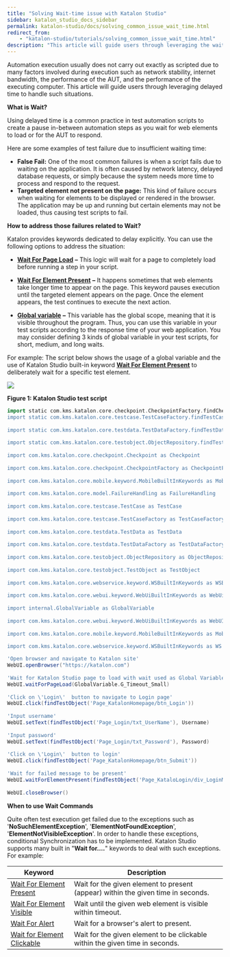 ```yaml
---
title: "Solving Wait-time issue with Katalon Studio"
sidebar: katalon_studio_docs_sidebar
permalink: katalon-studio/docs/solving_common_issue_wait_time.html
redirect_from:
    - "katalon-studio/tutorials/solving_common_issue_wait_time.html"
description: "This article will guide users through leveraging the wait time to handle the situations: network stability, internet bandwidth, the performance of the AUT."
---
```

Automation execution usually does not carry out exactly as scripted due to many factors involved during execution such as network stability, internet bandwidth, the performance of the AUT, and the performance of the executing computer. This article will guide users through leveraging delayed time to handle such situations.

**What is Wait?**

Using delayed time is a common practice in test automation scripts to create a pause in-between automation steps as you wait for web elements to load or for the AUT to respond.

Here are some examples of test failure due to insufficient waiting time:

*   **False Fail:** One of the most common failures is when a script fails due to waiting on the application. It is often caused by network latency, delayed database requests, or simply because the system needs more time to process and respond to the request.
*   **Targeted element not present on the page:** This kind of failure occurs when waiting for elements to be displayed or rendered in the browser. The application may be up and running but certain elements may not be loaded, thus causing test scripts to fail.

**How to address those failures related to Wait?**

Katalon provides keywords dedicated to delay explicitly. You can use the following options to address the situation:

*   [**Wait For Page Load**](http://docs.katalon.com/display/KD/%5BWebUI%5D+Wait+For+Page+Load) **–** This logic will wait for a page to completely load before running a step in your script.

*   [**Wait For Element Present**](/display/KD/%5BWebUI%5D+Wait+For+Element+Present) **–** It happens sometimes that web elements take longer time to appear on the page. This keyword pauses execution until the targeted element appears on the page. Once the element appears, the test continues to execute the next action.
*   [**Global variable**](/display/KD/Variable+Types#VariableTypes-Globalvariables) **–** This variable has the global scope, meaning that it is visible throughout the program. Thus, you can use this variable in your test scripts according to the response time of your web application. You may consider defining 3 kinds of global variable in your test scripts, for short, medium, and long waits.

For example: The script below shows the usage of a global variable and the use of Katalon Studio built-in keyword [**Wait For Element Present**](http://docs.katalon.com/display/KD/%5BMobile%5D+Wait+For+Element+Present) to deliberately wait for a specific test element.

![](https://github.com/katalon-studio/docs-images/raw/master/katalon-studio/tutorials/solving_common_issue_wait_time/Wait-For-Element-Present.png)

**Figure 1: Katalon Studio test script**

```groovy
import static com.kms.katalon.core.checkpoint.CheckpointFactory.findCheckpoint</p>
import static com.kms.katalon.core.testcase.TestCaseFactory.findTestCase
 
import static com.kms.katalon.core.testdata.TestDataFactory.findTestData
 
import static com.kms.katalon.core.testobject.ObjectRepository.findTestObject
 
import com.kms.katalon.core.checkpoint.Checkpoint as Checkpoint
 
import com.kms.katalon.core.checkpoint.CheckpointFactory as CheckpointFactory
 
import com.kms.katalon.core.mobile.keyword.MobileBuiltInKeywords as MobileBuiltInKeywords
 
import com.kms.katalon.core.model.FailureHandling as FailureHandling
 
import com.kms.katalon.core.testcase.TestCase as TestCase
 
import com.kms.katalon.core.testcase.TestCaseFactory as TestCaseFactory
 
import com.kms.katalon.core.testdata.TestData as TestData
 
import com.kms.katalon.core.testdata.TestDataFactory as TestDataFactory
 
import com.kms.katalon.core.testobject.ObjectRepository as ObjectRepository
 
import com.kms.katalon.core.testobject.TestObject as TestObject
 
import com.kms.katalon.core.webservice.keyword.WSBuiltInKeywords as WSBuiltInKeywords
 
import com.kms.katalon.core.webui.keyword.WebUiBuiltInKeywords as WebUiBuiltInKeywords
 
import internal.GlobalVariable as GlobalVariable
 
import com.kms.katalon.core.webui.keyword.WebUiBuiltInKeywords as WebUI
 
import com.kms.katalon.core.mobile.keyword.MobileBuiltInKeywords as Mobile
 
import com.kms.katalon.core.webservice.keyword.WSBuiltInKeywords as WS

```

```groovy
'Open browser and navigate to Katalon site'
WebUI.openBrowser("https://katalon.com")
 
'Wait for Katalon Studio page to load with wait used as Global Variable'
WebUI.waitForPageLoad(GlobalVariable.G_Timeout_Small)
 
'Click on \'Login\'  button to navigate to Login page'
WebUI.click(findTestObject('Page_KatalonHomepage/btn_Login'))
 
'Input username'
WebUI.setText(findTestObject('Page_Login/txt_UserName'), Username)
 
'Input password'
WebUI.setText(findTestObject('Page_Login/txt_Password'), Password)
 
'Click on \'Login\'  button to login'
WebUI.click(findTestObject('Page_KatalonHomepage/btn_Submit'))
 
'Wait for failed message to be present'
WebUI.waitForElementPresent(findTestObject('Page_KataloLogin/div_LoginMessage'), GlobalVariable.G_Timeout_Small)
 
WebUI.closeBrowser()

```

**When to use Wait Commands**

Quite often test execution get failed due to the exceptions such as '**NoSuchElementException**', '**ElementNotFoundException**', '**ElementNotVisibleException**'. In order to handle these exceptions, conditional Synchronization has to be implemented. Katalon Studio supports many built in "**Wait for….**" keywords to deal with such exceptions. For example:

| Keyword | Description |
| --- | --- |
| [Wait For Element Present](/display/KD/%5BWebUI%5D+Wait+For+Element+Present) | Wait for the given element to present (appear) within the given time in seconds. |
| [Wait For Element Visible](/display/KD/%5BWebUI%5D+Wait+For+Element+Visible) | Wait until the given web element is visible within timeout. |
| [Wait For Alert](/display/KD/%5BWebUI%5D+Wait+For+Alert) | Wait for a browser's alert to present. |
| [Wait for Element Clickable](/display/KD/%5BWebUI%5D+Wait+For+Element+Clickable) | Wait for the given element to be clickable within the given time in seconds. |